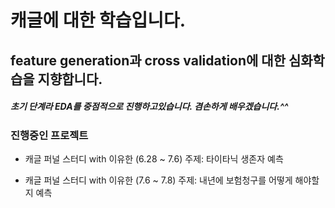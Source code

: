 # 캐글에 대한 학습입니다.
## feature generation과 cross validation에 대한 심화학습을 지향합니다.
##### 초기 단계라 EDA를 중점적으로 진행하고있습니다. 겸손하게 배우겠습니다.^^

### 진행중인 프로젝트
- 캐글 퍼널 스터디 with 이유한 (6.28 ~ 7.6)
주제: 타이타닉 생존자 예측

- 캐글 퍼널 스터디 with 이유한 (7.6 ~ 7.8)
주제: 내년에 보험청구를 어떻게 해야할지 예측
